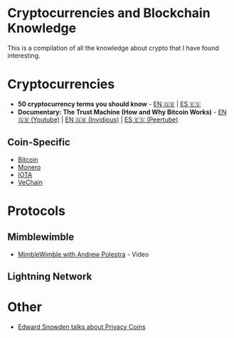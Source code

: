 # Cryptocurrencies and Blockchain Knowledge

This is a compilation of all the knowledge about crypto that I have found interesting.

# Cryptocurrencies
- **50 cryptocurrency terms you should know** - [EN 🇬🇧](cryptocurrencies/50_terms_ysk.md) | [ES 🇪🇸](cryptocurrencies/es/50_terms_ysk.md)
- **Documentary: The Trust Machine (How and Why Bitcoin Works)** - [EN 🇬🇧 (Youtube)](https://youtube.com/watch?v=ZKwqNgG-Sv4) | [EN 🇬🇧 (Invidious)](https://invidious.snopyta.org/watch?v=ZKwqNgG-Sv4) | [ES 🇪🇸 (Peertube)](https://yt.is.nota.live/videos/watch/4faaddca-6374-44a2-a4e6-f077530a2300)

## Coin-Specific
- [Bitcoin](cryptocurrencies/Bitcoin)
- [Monero](cryptocurrencies/Monero)
- [IOTA](cryptocurrencies/IOTA)
- [VeChain](cryptocurrencies/VeChain)

# Protocols
## Mimblewimble
* [MimbleWimble with Andrew Polestra](https://www.youtube.com/watch?v=aHTRlbCaUyM) - Video

## Lightning Network

# Other
* [Edward Snowden talks about Privacy Coins](https://invidious.snopyta.org/watch?v=JRsvz6pRtZE&t=789)
